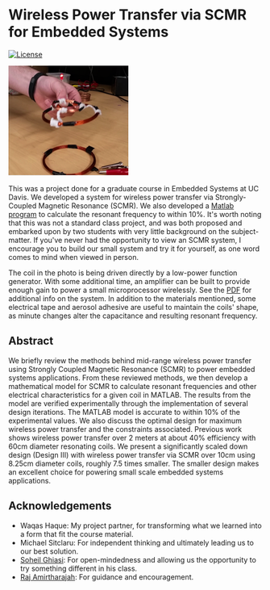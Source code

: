 # Wireless Power Transfer via SCMR for Embedded Systems
[![License](https://img.shields.io/badge/license-BSD-blue.svg?style=plastic)](LICENSE)

![image](SCMR.png)

This was a project done for a graduate course in Embedded Systems at UC Davis. We developed a system for wireless power transfer via Strongly-Coupled Magnetic Resonance (SCMR). We also developed a [Matlab program](SCMR.m) to calculate the resonant frequency to within 10%. It's worth noting that this was not a standard class  project, and was both proposed and embarked upon by two students with very little background on the subject-matter. If you've never had the opportunity to view an SCMR system, I encourage you to build our small system and try it for yourself, as one word comes to mind when viewed in person.

The coil in the photo is being driven directly by a low-power function generator. With some additional time, an amplifier can be built to provide enough gain to power a small microprocessor wirelessly. See the [PDF](SCMR4EmbdSys.pdf) for additional info on the system. In addition to the materials mentioned, some electrical tape and aerosol adhesive are useful to maintain the coils' shape, as minute changes alter the capacitance and resulting resonant frequency.

## Abstract
We briefly review the methods behind mid-range wireless power transfer using Strongly Coupled Magnetic Resonance (SCMR) to power embedded systems applications. From these reviewed methods, we then develop a mathematical model for SCMR to calculate resonant frequencies and other electrical characteristics for a given coil in MATLAB. The results from the model are verified experimentally through the implementation of several design iterations. The MATLAB model is accurate to within 10% of the experimental values. We also discuss the optimal design for maximum wireless power transfer and the constraints associated. Previous work shows wireless power transfer over 2 meters at about 40% efficiency with 60cm diameter resonating coils. We present a significantly scaled down design (Design III) with wireless power transfer via SCMR over 10cm using 8.25cm diameter coils, roughly 7.5 times smaller. The smaller design makes an excellent choice for powering small scale embedded systems applications.

## Acknowledgements
- Waqas Haque: My project partner, for transforming what we learned into a form that fit the course material.
- Michael Sitclaru: For independent thinking and ultimately leading us to our best solution.
- [Soheil Ghiasi](http://www.ece.ucdavis.edu/~soheil/): For open-mindedness and allowing us the opportunity to try something different in his class.
- [Raj Amirtharajah](http://www.ece.ucdavis.edu/~ramirtha/promotion/amirtharajah_record.html): For guidance and encouragement.
